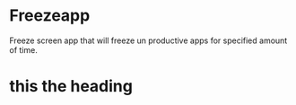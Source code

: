 # Freezeapp
Freeze screen app that will freeze un productive apps for specified amount of time.
# this the heading
